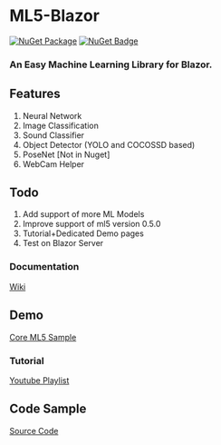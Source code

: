# ML5-Blazor
 [![NuGet Package](https://img.shields.io/badge/nuget-v1.0.4%20Preview%204-orange.svg)](https://www.nuget.org/packages/BlazorML5/)
[![NuGet Badge](https://buildstats.info/nuget/BlazorML5)](https://www.nuget.org/packages/BlazorML5)

 
 ### An Easy Machine Learning Library for Blazor.

## Features
1. Neural Network 
2. Image Classification
3. Sound Classifier
4. Object Detector (YOLO and COCOSSD based)
5. PoseNet [Not in Nuget]
6. WebCam Helper

## Todo
1. Add support of more ML Models
2. Improve support of ml5 version 0.5.0
3. Tutorial+Dedicated Demo pages
4. Test on Blazor Server

### Documentation
[Wiki](https://github.com/sps014/BlazorML5/wiki)

## Demo
[Core ML5 Sample](https://blazor-ml5-sample.netlify.com/) 

###  Tutorial
[Youtube Playlist](https://www.youtube.com/watch?v=YWPRXuyYSx4&list=PL8z8Ue600vf1bVvX1uNHNs5GNC4XrSlVk) 


## Code Sample
[Source Code](https://github.com/sps014/BlazorML5/tree/master/SampleApplication) 

